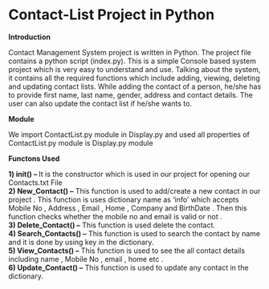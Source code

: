 # Contact-List Project in Python

<b> Introduction </b>

<p>
Contact Management System project is written in Python. The project file contains a python script (index.py). This is a simple Console based system project which is very easy to understand and use. Talking about the system, it contains all the required functions which include adding, viewing, deleting and updating contact lists. While adding the contact of a person, he/she has to provide first name, last name, gender, address and contact details. The user can also update the contact list if he/she wants to.
</p>

<b> Module </b>
<p>
We import ContactList.py module in Display.py and used all properties of ContactList.py  module is Display.py module
</p>

<b>Functons Used  </b>

<b>1) __init__() – </b> It is the constructor which is used in our project for opening our Contacts.txt File  <br>
<b>2) New_Contact() –</b> This function is used to add/create a new contact in our project . This function is uses dictionary name as ‘info’ which accepts Mobile No , Address , Email , Home , Company and BirthDate . Then this function checks whether the mobile no  and email is valid or not .  <br>
<b>3) Delete_Contact() –</b> This function is used delete the contact. <br>
<b>4) Search_Contacts() –</b> This function is used to search the contact by name and it is done by using key in the dictionary.<br>
<b>5) View_Contacts() –</b> This function is used to see the all contact details including name , Mobile No , email , home etc . <br>
<b>6) Update_Contact() –</b> This function is used to update any contact in the dictionary.<br>


